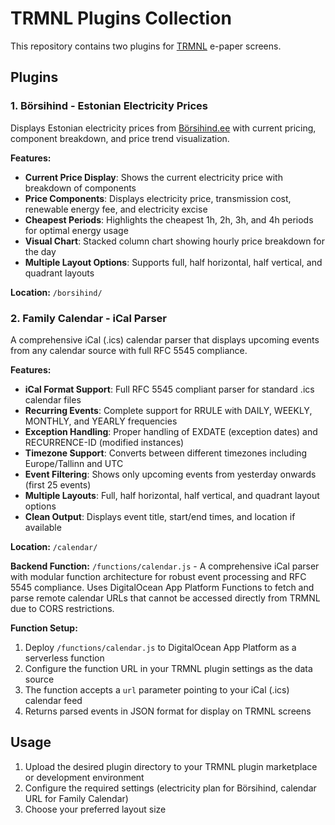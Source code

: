 # TRMNL Plugins Collection

This repository contains two plugins for [TRMNL](https://usetrmnl.com) e-paper screens.

## Plugins

### 1. Börsihind - Estonian Electricity Prices

Displays Estonian electricity prices from [Börsihind.ee](https://börsihind.ee) with current pricing, component breakdown, and price trend visualization.

**Features:**
- **Current Price Display**: Shows the current electricity price with breakdown of components
- **Price Components**: Displays electricity price, transmission cost, renewable energy fee, and electricity excise
- **Cheapest Periods**: Highlights the cheapest 1h, 2h, 3h, and 4h periods for optimal energy usage
- **Visual Chart**: Stacked column chart showing hourly price breakdown for the day
- **Multiple Layout Options**: Supports full, half horizontal, half vertical, and quadrant layouts

**Location:** `/borsihind/`

### 2. Family Calendar - iCal Parser

A comprehensive iCal (.ics) calendar parser that displays upcoming events from any calendar source with full RFC 5545 compliance.

**Features:**
- **iCal Format Support**: Full RFC 5545 compliant parser for standard .ics calendar files
- **Recurring Events**: Complete support for RRULE with DAILY, WEEKLY, MONTHLY, and YEARLY frequencies
- **Exception Handling**: Proper handling of EXDATE (exception dates) and RECURRENCE-ID (modified instances)
- **Timezone Support**: Converts between different timezones including Europe/Tallinn and UTC
- **Event Filtering**: Shows only upcoming events from yesterday onwards (first 25 events)
- **Multiple Layouts**: Full, half horizontal, half vertical, and quadrant layout options
- **Clean Output**: Displays event title, start/end times, and location if available

**Location:** `/calendar/`

**Backend Function:** `/functions/calendar.js` - A comprehensive iCal parser with modular function architecture for robust event processing and RFC 5545 compliance. Uses DigitalOcean App Platform Functions to fetch and parse remote calendar URLs that cannot be accessed directly from TRMNL due to CORS restrictions.

**Function Setup:**
1. Deploy `/functions/calendar.js` to DigitalOcean App Platform as a serverless function
2. Configure the function URL in your TRMNL plugin settings as the data source
3. The function accepts a `url` parameter pointing to your iCal (.ics) calendar feed
4. Returns parsed events in JSON format for display on TRMNL screens

## Usage

1. Upload the desired plugin directory to your TRMNL plugin marketplace or development environment
2. Configure the required settings (electricity plan for Börsihind, calendar URL for Family Calendar)
3. Choose your preferred layout size
